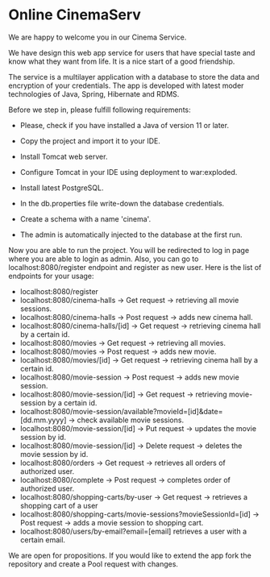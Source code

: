 # Online CinemaServ

We are happy to welcome you in our Cinema Service.

We have design this web app service for users that have special taste and 
know what they want from life. It is a nice start of a good friendship.

The service is a multilayer application with a database to store the data and encryption of your credentials.
The app is developed with latest moder technologies of Java, Spring, Hibernate and RDMS.

Before we step in, please fulfill following requirements:
- Please, check if you have installed a Java of version 11 or later.

- Copy the project and import it to your IDE.
- Install Tomcat web server. 
- Configure Tomcat in your IDE using deployment to war:exploded.
- Install latest PostgreSQL. 
- In the db.properties file write-down the database credentials.
- Create a schema with a name 'cinema'.
- The admin is automatically injected to the database at the first run.

Now you are able to run the project. You will be redirected to log in page where you are able to login as admin.
Also, you can go to localhost:8080/register endpoint and register as new user.
Here is the list of endpoints for your usage:
- localhost:8080/register
- localhost:8080/cinema-halls -> Get request -> retrieving all movie sessions.
- localhost:8080/cinema-halls -> Post request -> adds new cinema hall.
- localhost:8080/cinema-halls/[id] -> Get request -> retrieving cinema hall by a certain id.
- localhost:8080/movies ->  Get request -> retrieving all movies.
- localhost:8080/movies -> Post request -> adds new movie.
- localhost:8080/movies/[id] -> Get request -> retrieving cinema hall by a certain id.
- localhost:8080/movie-session -> Post request -> adds new movie session. 
- localhost:8080/movie-session/[id] -> Get request -> retrieving movie-session by a certain id.
- localhost:8080/movie-session/available?movieId=[id]&date=[dd.mm.yyyy] -> check available movie sessions.
- localhost:8080/movie-session/[id] -> Put request -> updates the movie session by id.
- localhost:8080/movie-session/[id] -> Delete request -> deletes the movie session by id.
- localhost:8080/orders -> Get request -> retrieves all orders of authorized user. 
- localhost:8080/complete -> Post request -> completes order of authorized user. 
- localhost:8080/shopping-carts/by-user -> Get request -> retrieves a shopping cart of a user 
- localhost:8080/shopping-carts/movie-sessions?movieSessionId=[id] -> Post request -> adds a movie session to shopping cart.
- localhost:8080/users/by-email?email=[email] retrieves a user with a certain email.

We are open for propositions. If you would like to extend the app fork the repository and create a Pool request with changes.
